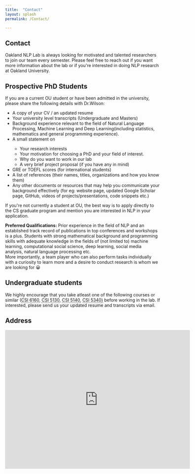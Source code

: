 ```yaml
---
title:  "Contact"
layout: splash
permalink: /Contact/

---
```


<html lang="en">
<head>
   <meta charset="UTF-8">
   <meta http-equiv="X-UA-Compatible" content="IE=edge">
   <meta name="viewport" content="width=device-width, initial-scale=1.0">
   <style type="text/css">
    u {    
    border-bottom: 1px dotted #000;
    text-decoration: none;
    cursor: pointer;
}
</style>

   <!-- Credits for the HTML and CSS code go to S-Tech04 -->

</head>
<body>


<section class = "page_content" itemprop = "text">
<p><h1>Contact</h1></p>
<p>Oakland NLP Lab is always looking for motivated and talented researchers to join our team every semester. Please feel free to reach out if you want more information about the lab or if you're interested in doing NLP research at Oakland University.</p>

<p><h2><strong>Prospective PhD Students </strong></h2>
<p>If you are a current OU student or have been admitted in the university, please share the following details with Dr.Wilson:</p>
<ul>
<li>A copy of your CV / an updated resume</li>
<li>Your university level transcripts (Undergraduate and Masters)</li>
<li>Background experience relevant to the field of Natural Language Processing, Machine Learning and Deep Learning(including statistics, mathematics and general programming experience).</li>
<li>A small statement on</li>
<ul>
<li>Your research interests</li>
<li>Your motivation for choosing a PhD and your field of interest.</li>
<li>Why do you want to work in our lab</li>
<li>A very brief project proposal (if you have any in mind)</li>
</ul>
<li>GRE or TOEFL scores (for international students)</li>
<li>A list of references (their names, titles, organizations and how you know them)</li>
<li>Any other documents or resources that may help you communicate your background effectively (for eg: website page, updated Google Scholar page,  GitHub, videos of projects/presentations, code snippets etc.) </li>
</ul></p>


<section><p>If you're not currently a student at OU, the best way is to apply directly to the CS graduate program and mention you are interested in NLP in your application.
</p></section>

<b>Preferred Qualifications:</b> Prior experience in the field of NLP and an established track record of publications in top conferences and workshops is a plus. Students with strong mathematical background and programming skills with adequate knowledge in the fields of (not limited to) machine learning, computational social science, deep learning, social media analysis, natural language processing etc.  
More importantly, a team player who can also perform tasks individually with a curiosity to learn more and a desire to conduct research is whom we are looking for &#128512;



<p><h2><strong>Undergraduate students</strong></h2></p>
<p>We highly encourage that you take atleast one of the following courses or similar (<span title = "Machine Learning"><u class = "dotted">CSI 6160</u></span>, 
<span title = "Artificial  Intelligence"><u class = "dotted">CSI 5130</u></span>, <span title = "Deep Learning and Applications"><u class = "dotted">CSI 5140</u></span>, <span title = "Deep Learning"><u class = "dotted">CSI 5340)</u></span> before working in the lab. If interested, please send us your updated resume and transcripts via email.</p>



<p><h2><strong>Address</strong></h2></p>

<iframe src="https://www.google.com/maps/embed?pb=!1m18!1m12!1m3!1d2933.5178951377147!2d-83.21715408453385!3d42.67157077916716!2m3!1f0!2f0!3f0!3m2!1i1024!2i768!4f13.1!3m3!1m2!1s0x8824ea8590e16b47%3A0x6b5d32ffab8de22a!2sOakland%20University%20-%20Engineering%20Center!5e0!3m2!1sen!2sus!4v1657157418102!5m2!1sen!2sus" width="600" height="450" style="border:0;" allowfullscreen="" loading="lazy" referrerpolicy="no-referrer-when-downgrade"></iframe>

</section>
</body>
</html>